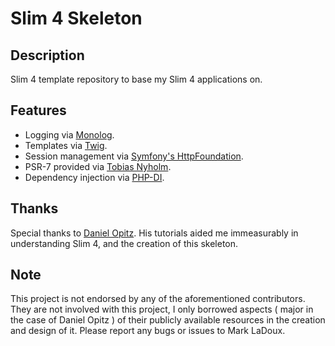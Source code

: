 # Slim 4 Skeleton

## Description

Slim 4 template repository to base my Slim 4 applications on.

## Features

* Logging via [Monolog](https://github.com/Seldaek/monolog).
* Templates via [Twig](https://twig.symfony.com/).
* Session management via [Symfony's HttpFoundation](https://symfony.com/doc/current/components/http_foundation.html).
* PSR-7 provided via [Tobias Nyholm](https://github.com/Nyholm/psr7).
* Dependency injection via [PHP-DI](https://php-di.org/).

## Thanks

Special thanks to [Daniel Opitz](https://odan.github.io/about.html). His tutorials aided me
immeasurably in understanding Slim 4, and the creation of this skeleton.

## Note

This project is not endorsed by any of the aforementioned contributors. They are not involved
with this project, I only borrowed aspects ( major in the case of Daniel Opitz ) of their publicly
available resources in the creation and design of it. Please report any bugs or issues to Mark LaDoux.

